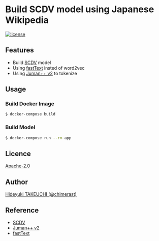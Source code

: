 Build SCDV model using Japanese Wikipedia
====

[![license](https://img.shields.io/badge/License-Apache%202.0-blue.svg)](LICENSE)

## Features

- Build [SCDV](https://dheeraj7596.github.io/SDV/) model
- Using [fastText](https://github.com/facebookresearch/fastText) insted of word2vec
- Using [Juman++ v2](https://github.com/ku-nlp/jumanpp) to tokenize

## Usage

### Build Docker Image

```sh
$ docker-compose build
```

### Build Model

```sh
$ docker-compose run --rm app
```

## Licence

[Apache-2.0](LICENSE)

## Author

[Hideyuki TAKEUCHI (@chimerast)](https://github.com/chimerast)

## Reference

- [SCDV](https://dheeraj7596.github.io/SDV/)
- [Juman++ v2](https://github.com/ku-nlp/jumanpp)
- [fastText](https://github.com/facebookresearch/fastText)
